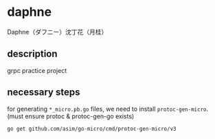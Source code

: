 # daphne

Daphne（ダフニー）沈丁花（月桂）

## description

grpc practice project

## necessary steps

for generating `*_micro.pb.go` files, we need to install `protoc-gen-micro`.(must ensure protoc & protoc-gen-go exists)

```shell
go get github.com/asim/go-micro/cmd/protoc-gen-micro/v3
```
